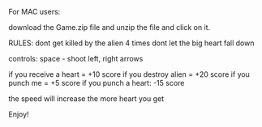 For MAC users: 

download the Game.zip file and unzip the file and click on it.


RULES:
dont get killed by the alien 4 times
dont let the big heart fall down

controls:
space - shoot
left, right arrows


if you receive a heart = +10 score
if you destroy alien = +20 score
if you punch me = +5 score
if you punch a heart: -15 score

the speed will increase the more heart you get

Enjoy!
